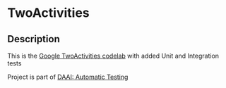 # TwoActivities

## Description
This is the [Google TwoActivities codelab](https://developer.android.com/codelabs/android-training-create-an-activity) with added Unit and Integration tests

Project is part of [DAAI: Automatic Testing](https://docs.google.com/presentation/d/1dRye-sMgIztfCGK-bn3MbTGsnzxl7Q5cmLu5IbcT67Y/edit?usp=sharing)
